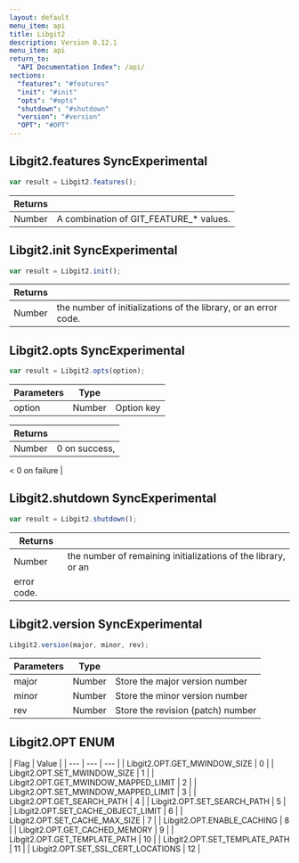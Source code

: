 ```yaml
---
layout: default
menu_item: api
title: Libgit2
description: Version 0.12.1
menu_item: api
return_to:
  "API Documentation Index": /api/
sections:
  "features": "#features"
  "init": "#init"
  "opts": "#opts"
  "shutdown": "#shutdown"
  "version": "#version"
  "OPT": "#OPT"
---
```


## <a name="features"></a><span>Libgit2.</span>features <span class="tags"><span class="sync">Sync</span><span class="experimental">Experimental</span></span>

```js
var result = Libgit2.features();
```

| Returns |  |
| --- | --- |
| Number |  A combination of GIT_FEATURE_* values. |

## <a name="init"></a><span>Libgit2.</span>init <span class="tags"><span class="sync">Sync</span><span class="experimental">Experimental</span></span>

```js
var result = Libgit2.init();
```

| Returns |  |
| --- | --- |
| Number |  the number of initializations of the library, or an error code. |

## <a name="opts"></a><span>Libgit2.</span>opts <span class="tags"><span class="sync">Sync</span><span class="experimental">Experimental</span></span>

```js
var result = Libgit2.opts(option);
```

| Parameters | Type |   |
| --- | --- | --- |
| option | Number | Option key |

| Returns |  |
| --- | --- |
| Number |  0 on success, 
<
0 on failure |

## <a name="shutdown"></a><span>Libgit2.</span>shutdown <span class="tags"><span class="sync">Sync</span><span class="experimental">Experimental</span></span>

```js
var result = Libgit2.shutdown();
```

| Returns |  |
| --- | --- |
| Number |  the number of remaining initializations of the library, or an
 error code. |

## <a name="version"></a><span>Libgit2.</span>version <span class="tags"><span class="sync">Sync</span><span class="experimental">Experimental</span></span>

```js
Libgit2.version(major, minor, rev);
```

| Parameters | Type |   |
| --- | --- | --- |
| major | Number | Store the major version number |
| minor | Number | Store the minor version number |
| rev | Number | Store the revision (patch) number |

## <a name="OPT"></a><span>Libgit2.</span>OPT <span class="tags"><span class="enum">ENUM</span></span>

| Flag | Value |
| --- | --- | --- |
| <span>Libgit2.OPT.</span>GET_MWINDOW_SIZE | 0 |
| <span>Libgit2.OPT.</span>SET_MWINDOW_SIZE | 1 |
| <span>Libgit2.OPT.</span>GET_MWINDOW_MAPPED_LIMIT | 2 |
| <span>Libgit2.OPT.</span>SET_MWINDOW_MAPPED_LIMIT | 3 |
| <span>Libgit2.OPT.</span>GET_SEARCH_PATH | 4 |
| <span>Libgit2.OPT.</span>SET_SEARCH_PATH | 5 |
| <span>Libgit2.OPT.</span>SET_CACHE_OBJECT_LIMIT | 6 |
| <span>Libgit2.OPT.</span>SET_CACHE_MAX_SIZE | 7 |
| <span>Libgit2.OPT.</span>ENABLE_CACHING | 8 |
| <span>Libgit2.OPT.</span>GET_CACHED_MEMORY | 9 |
| <span>Libgit2.OPT.</span>GET_TEMPLATE_PATH | 10 |
| <span>Libgit2.OPT.</span>SET_TEMPLATE_PATH | 11 |
| <span>Libgit2.OPT.</span>SET_SSL_CERT_LOCATIONS | 12 |

